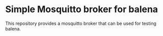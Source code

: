 # Simple Mosquitto broker for balena

This repository provides a mosquitto broker that can be used for testing balena.